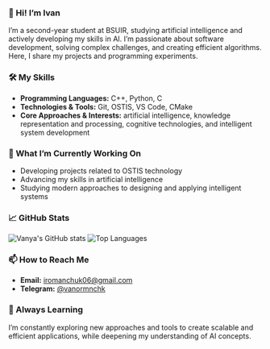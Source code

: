 ### 👋 Hi! I’m Ivan

I’m a second-year student at BSUIR, studying artificial intelligence and actively developing my skills in AI. I’m passionate about software development, solving complex challenges, and creating efficient algorithms. Here, I share my projects and programming experiments.

### 🛠️ My Skills

- **Programming Languages:** C++, Python, C
- **Technologies & Tools:** Git, OSTIS, VS Code, CMake
- **Core Approaches & Interests:** artificial intelligence, knowledge representation and processing, cognitive technologies, and intelligent system development

### 🔭 What I’m Currently Working On

- Developing projects related to OSTIS technology
- Advancing my skills in artificial intelligence
- Studying modern approaches to designing and applying intelligent systems
  
### 📈 GitHub Stats

![Vanya's GitHub stats](https://github-readme-stats.vercel.app/api?username=IRomanchuk06&show_icons=true&theme=radical)
![Top Languages](https://github-readme-stats.vercel.app/api/top-langs/?username=IRomanchuk06&layout=compact&theme=radical)

### 📫 How to Reach Me

- **Email:** iromanchuk06@gmail.com
- **Telegram:** [@vanormnchk](https://t.me/vanormnchk)

### 🌱 Always Learning

I’m constantly exploring new approaches and tools to create scalable and efficient applications, while deepening my understanding of AI concepts.

